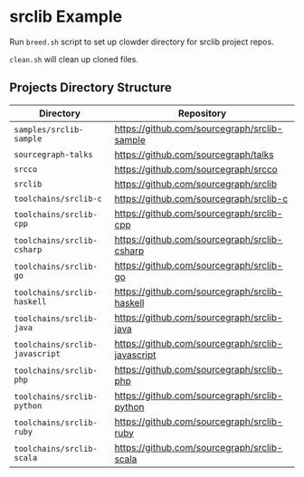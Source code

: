 # srclib Example

Run `breed.sh` script to set up clowder directory for srclib project repos.

`clean.sh` will clean up cloned files.

## Projects Directory Structure

| Directory | Repository |
|-----------|------------|
| `samples/srclib-sample` | https://github.com/sourcegraph/srclib-sample |
| `sourcegraph-talks` | https://github.com/sourcegraph/talks |
| `srcco` | https://github.com/sourcegraph/srcco |
| `srclib` | https://github.com/sourcegraph/srclib |
| `toolchains/srclib-c` | https://github.com/sourcegraph/srclib-c |
| `toolchains/srclib-cpp` | https://github.com/sourcegraph/srclib-cpp |
| `toolchains/srclib-csharp` | https://github.com/sourcegraph/srclib-csharp |
| `toolchains/srclib-go` | https://github.com/sourcegraph/srclib-go |
| `toolchains/srclib-haskell` | https://github.com/sourcegraph/srclib-haskell |
| `toolchains/srclib-java` | https://github.com/sourcegraph/srclib-java |
| `toolchains/srclib-javascript` | https://github.com/sourcegraph/srclib-javascript |
| `toolchains/srclib-php` | https://github.com/sourcegraph/srclib-php |
| `toolchains/srclib-python` | https://github.com/sourcegraph/srclib-python |
| `toolchains/srclib-ruby` | https://github.com/sourcegraph/srclib-ruby |
| `toolchains/srclib-scala` | https://github.com/sourcegraph/srclib-scala |

